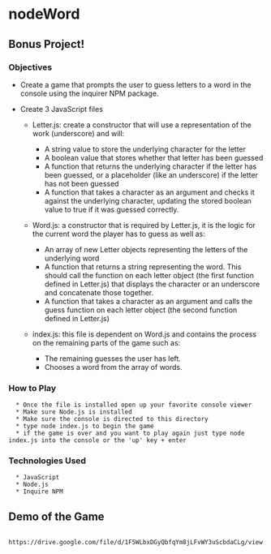 # nodeWord

## Bonus Project!

### Objectives

* Create a game that prompts the user to guess letters to a word in the console using the inquirer NPM package.

* Create 3 JavaScript files
     * Letter.js: create a constructor that will use a representation of the work (underscore) and will:
          * A string value to store the underlying character for the letter
          * A boolean value that stores whether that letter has been guessed
          * A function that returns the underlying character if the letter has been guessed, or a placeholder (like an underscore) if the              letter has not been guessed
          * A function that takes a character as an argument and checks it against the underlying character, updating the stored boolean               value to true if it was guessed correctly.
     
    * Word.js: a constructor that is required by Letter.js, it is the logic for the current word the player has to guess as well as:
         * An array of new Letter objects representing the letters of the underlying word
         * A function that returns a string representing the word. This should call the function on each letter object (the first function            defined in Letter.js) that displays the character or an underscore and concatenate those together.
         * A function that takes a character as an argument and calls the guess function on each letter object (the second function defined            in Letter.js)
         
    * index.js: this file is dependent on Word.js and contains the process on the remaining parts of the game such as: 
         * The remaining guesses the user has left.
         * Chooses a word from the array of words.
         
 ### How to Play
      
      * Once the file is installed open up your favorite console viewer
      * Make sure Node.js is installed
      * Make sure the console is directed to this directory
      * type node index.js to begin the game
      * if the game is over and you want to play again just type node index.js into the console or the 'up' key + enter
         
 ### Technologies Used
 
      * JavaScript
      * Node.js
      * Inquire NPM

## Demo of the Game
 
     https://drive.google.com/file/d/1F5WLbxDGyQbfqYm8jLFvWY3uScbdaCLg/view
